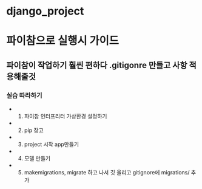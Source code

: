 # django_project


# 파이참으로 실행시 가이드  


## 파이참이 작업하기 훨씬 편하다 .gitigonre 만들고 사항 적용해줄것


### 실습 따라하기 
- 1. 파이참 인터프리터 가상환경 설정하기 
- 2. pip 장고
- 3. project 시작 app만들기 
- 4. 모델 만들기  
- 5. makemigrations, migrate 하고 나서 깃 올리고 gitignore에 migrations/ 추가 
